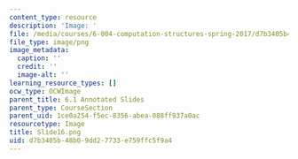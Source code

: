 ```yaml
---
content_type: resource
description: 'Image: '
file: /media/courses/6-004-computation-structures-spring-2017/d7b3405b48b09dd27733e759ffc5f9a4_Slide16.png
file_type: image/png
image_metadata:
  caption: ''
  credit: ''
  image-alt: ''
learning_resource_types: []
ocw_type: OCWImage
parent_title: 6.1 Annotated Slides
parent_type: CourseSection
parent_uid: 1ce0a254-f5ec-8356-abea-088ff937a0ac
resourcetype: Image
title: Slide16.png
uid: d7b3405b-48b0-9dd2-7733-e759ffc5f9a4
---
```

